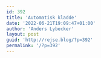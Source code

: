 ```yaml
---
id: 392
title: 'Automatisk kladde'
date: '2022-06-21T19:09:47+01:00'
author: 'Anders Lybecker'
layout: post
guid: 'http://rejse.blog/?p=392'
permalink: '/?p=392'
---
```


